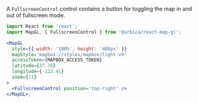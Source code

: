 A `FullscreenControl` control contains a button for toggling the map in and out of fullscreen mode.

```jsx
import React from 'react';
import MapGL, { FullscreenControl } from '@urbica/react-map-gl';

<MapGL
  style={{ width: '100%', height: '400px' }}
  mapStyle='mapbox://styles/mapbox/light-v9'
  accessToken={MAPBOX_ACCESS_TOKEN}
  latitude={37.78}
  longitude={-122.41}
  zoom={11}
>
  <FullscreenControl position='top-right' />
</MapGL>;
```
